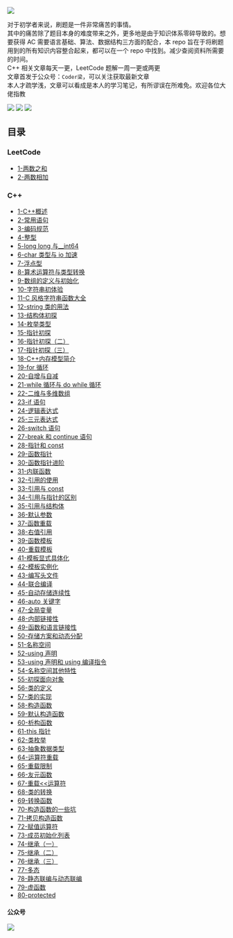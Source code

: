![](./resource/EasyLeetCode.png)

对于初学者来说，刷题是一件非常痛苦的事情。<br>
其中的痛苦除了题目本身的难度带来之外，更多地是由于知识体系零碎导致的。想要获得 AC 需要语言基础、算法、数据结构三方面的配合，本 repo 旨在于将刷题用到的所有知识内容整合起来，都可以在一个 repo 中找到。减少查阅资料所需要的时间。<br>
C++ 相关文章每天一更，LeetCode 题解一周一更或两更<br>
文章首发于公众号：`Coder梁`，可以关注获取最新文章<br>
本人才疏学浅，文章可以看成是本人的学习笔记，有所谬误在所难免。欢迎各位大佬指教

[![](https://img.shields.io/badge/%E5%85%AC%E4%BC%97%E5%8F%B7-Coder梁-green)](#公众号)
[![](https://img.shields.io/badge/zhihu-%E7%9F%A5%E4%B9%8E-blue)](https://www.zhihu.com/people/coderliangt)
[![](https://img.shields.io/badge/bilibili-B站-orange)](https://space.bilibili.com/266569818)

## 目录

### LeetCode

- [1-两数之和](./LeetCode/01-two%20sum.md)
- [2-两数相加](./LeetCode/02-add%20two%20number.md)

### C++

- [1-C++概述](./C++/1-概述.md)
- [2-常用语句](./C++/2-常用语句.md)
- [3-编码规范](./C++/3-谷歌编码规范.md)
- [4-整型](./C++/4-整型.md)
- [5-long long 与\_\_int64](./C++/5-long%20long与__int64.md)
- [6-char 类型与 io 加速](./C++/6-char类型与io加速.md)
- [7-浮点型](./C++/7-浮点数.md)
- [8-算术运算符与类型转换](./C++/8-算术运算符与类型转换.md)
- [9-数组的定义与初始化](./C++/9-数组的定义和初始化.md)
- [10-字符串初体验](./C++/10-字符串创建与使用.md)
- [11-C 风格字符串函数大全](./C++/11-cstring函数大全.md)
- [12-string 类的用法](./C++/12-string用法.md)
- [13-结构体初探](./C++/13-结构体初探.md)
- [14-枚举类型](./C++/14-枚举类型.md)
- [15-指针初探](./C++/15-指针初探.md)
- [16-指针初探（二）](./C++/16-指针初探（二）.md)
- [17-指针初探（三）](./C++/17-指针初探（三）.md)
- [18-C++内存模型简介](./C++/18-内存模型初探.md)
- [19-for 循环](./C++/19-for循环.md)
- [20-自增与自减](./C++/20-自增与自减.md)
- [21-while 循环与 do while 循环](./C++/21-while与do%20while循环.md)
- [22-二维与多维数组](./C++/22-二维与多维数组.md)
- [23-if 语句](./C++/23-if语句.md)
- [24-逻辑表达式](./C++/24-逻辑表达式.md)
- [25-三元表达式](./C++/25-三元表达式.md)
- [26-switch 语句](./C++/26-switch语句.md)
- [27-break 和 continue 语句](./C++/27-break和continue语句.md)
- [28-指针和 const](./C++/28-指针和const.md)
- [29-函数指针](./C++/29-函数指针.md)
- [30-函数指针进阶](./C++/30-函数指针进阶.md)
- [31-内联函数](./C++/31-内联函数.md)
- [32-引用的使用](./C++/32-引用.md)
- [33-引用与 const](./C++/33-引用与const.md)
- [34-引用与指针的区别](./C++/34-引用和指针的区别.md)
- [35-引用与结构体](./C++/35-引用结构体.md)
- [36-默认参数](./C++/36-默认参数.md)
- [37-函数重载](./C++/37-函数重载.md)
- [38-右值引用](./C++/38-右值引用.md)
- [39-函数模板](./C++/39-函数模板.md)
- [40-重载模板](./C++/40-重载模板.md)
- [41-模板显式具体化](./C++/41-模板显式具体化.md)
- [42-模板实例化](./C++/42-模板实例化.md)
- [43-编写头文件](./C++/43-编写头文件.md)
- [44-联合编译](./C++/44-联合编译.md)
- [45-自动存储连续性](./C++/45-自动存储连续性.md)
- [46-auto 关键字](./C++/46-auto关键字.md)
- [47-全局变量](./C++/47-全局变量.md)
- [48-内部链接性](./C++/48-内部链接性.md)
- [49-函数和语言链接性](./C++/49-函数和语言链接性.md)
- [50-存储方案和动态分配](./C++/50-存储方案和动态分配.md)
- [51-名称空间](./C++/51-名称空间.md)
- [52-using 声明](./C++/52-using声明.md)
- [53-using 声明和 using 编译指令](./C++/53-using声明和using指令.md)
- [54-名称空间其他特性](./C++/54-名称空间其他特性.md)
- [55-初探面向对象](./C++/55-初探面向对象.md)
- [56-类的定义](./C++/56-类的定义.md)
- [57-类的实现](./C++/57-类的实现.md)
- [58-构造函数](./C++/58-构造函数.md)
- [59-默认构造函数](./C++/59-默认构造函数.md)
- [60-析构函数](./C++/60-析构函数.md)
- [61-this 指针](./C++/61-this指针.md)
- [62-类枚举](./C++/62-类枚举.md)
- [63-抽象数据类型](./C++/63-抽象数据类型.md)
- [64-运算符重载](./C++/64-运算符重载.md)
- [65-重载限制](./C++/65-重载限制.md)
- [66-友元函数](./C++/66-友元函数.md)
- [67-重载<<运算符](./C++/67-重载<<运算符.md)
- [68-类的转换](./C++/68-类的转换.md)
- [69-转换函数](./C++/69-转换函数.md)
- [70-构造函数的一些坑](./C++/70-构造函数的一些坑.md)
- [71-拷贝构造函数](./C++/71-%E6%8B%B7%E8%B4%9D%E6%9E%84%E9%80%A0%E5%87%BD%E6%95%B0.md)
- [72-赋值运算符](./C++/72-%E8%B5%8B%E5%80%BC%E8%BF%90%E7%AE%97%E7%AC%A6.md)
- [73-成员初始化列表](./C++/73-%E6%88%90%E5%91%98%E5%88%9D%E5%A7%8B%E5%8C%96%E5%88%97%E8%A1%A8.md)
- [74-继承（一）](./C++/74-%E7%BB%A7%E6%89%BF%EF%BC%88%E4%B8%80%EF%BC%89.md)
- [75-继承（二）](./C++/75-%E7%BB%A7%E6%89%BF%EF%BC%88%E4%BA%8C%EF%BC%89.md)
- [76-继承（三）](./C++/76-%E7%BB%A7%E6%89%BF%EF%BC%88%E4%B8%89%EF%BC%89.md)
- [77-多态](./C++/77-%E5%A4%9A%E6%80%81.md)
- [78-静态联编与动态联编](./C++/78-%E9%9D%99%E6%80%81%E8%81%94%E7%BC%96%E5%92%8C%E5%8A%A8%E6%80%81%E8%81%94%E7%BC%96.md)
- [79-虚函数](./C++/79-%E8%99%9A%E5%87%BD%E6%95%B0.md)
- [80-protected](./C++/80-protected.md)

#### 公众号

![](./resource/wechat_qrcode.jpg)
